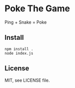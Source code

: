 # Poke The Game

Ping + Snake = Poke

## Install

```
npm install .
node index.js
```

## License

MIT, see LICENSE file.
